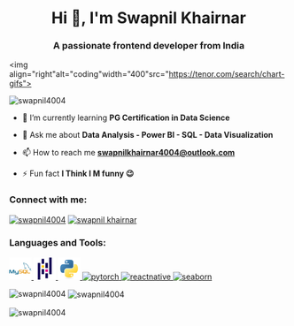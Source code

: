 
<h1 align="center">Hi 👋, I'm Swapnil Khairnar</h1>
<h3 align="center">A passionate frontend developer from India</h3>

<img align="right"alt="coding"width="400"src="https://tenor.com/search/chart-gifs">

<p align="left"> <img src="https://komarev.com/ghpvc/?username=swapnil4004&label=Profile%20views&color=0e75b6&style=flat" alt="swapnil4004" /> </p>

- 🌱 I’m currently learning **PG Certification in Data Science**

- 💬 Ask me about **Data Analysis - Power BI - SQL - Data Visualization**

- 📫 How to reach me **swapnilkhairnar4004@outlook.com**

- ⚡ Fun fact **I Think I M funny 😉**

<h3 align="left">Connect with me:</h3>
<p align="left">
<a href="https://twitter.com/swapnil4004" target="blank"><img align="center" src="https://raw.githubusercontent.com/rahuldkjain/github-profile-readme-generator/master/src/images/icons/Social/twitter.svg" alt="swapnil4004" height="30" width="40" /></a>
<a href="https://linkedin.com/in/swapnil khairnar" target="blank"><img align="center" src="https://raw.githubusercontent.com/rahuldkjain/github-profile-readme-generator/master/src/images/icons/Social/linked-in-alt.svg" alt="swapnil khairnar" height="30" width="40" /></a>
</p>

<h3 align="left">Languages and Tools:</h3>
<p align="left"> <a href="https://www.mysql.com/" target="_blank" rel="noreferrer"> <img src="https://raw.githubusercontent.com/devicons/devicon/master/icons/mysql/mysql-original-wordmark.svg" alt="mysql" width="40" height="40"/> </a> <a href="https://pandas.pydata.org/" target="_blank" rel="noreferrer"> <img src="https://raw.githubusercontent.com/devicons/devicon/2ae2a900d2f041da66e950e4d48052658d850630/icons/pandas/pandas-original.svg" alt="pandas" width="40" height="40"/> </a> <a href="https://www.python.org" target="_blank" rel="noreferrer"> <img src="https://raw.githubusercontent.com/devicons/devicon/master/icons/python/python-original.svg" alt="python" width="40" height="40"/> </a> <a href="https://pytorch.org/" target="_blank" rel="noreferrer"> <img src="https://www.vectorlogo.zone/logos/pytorch/pytorch-icon.svg" alt="pytorch" width="40" height="40"/> </a> <a href="https://reactnative.dev/" target="_blank" rel="noreferrer"> <img src="https://reactnative.dev/img/header_logo.svg" alt="reactnative" width="40" height="40"/> </a> <a href="https://seaborn.pydata.org/" target="_blank" rel="noreferrer"> <img src="https://seaborn.pydata.org/_images/logo-mark-lightbg.svg" alt="seaborn" width="40" height="40"/> </a> </p>

<p><img align="left" src="https://github-readme-stats.vercel.app/api/top-langs?username=swapnil4004&show_icons=true&locale=en&layout=compact" alt="swapnil4004" /></p>

<p>&nbsp;<img align="center" src="https://github-readme-stats.vercel.app/api?username=swapnil4004&show_icons=true&locale=en" alt="swapnil4004" /></p>

<p><img align="center" src="https://github-readme-streak-stats.herokuapp.com/?user=swapnil4004&" alt="swapnil4004" /></p>


